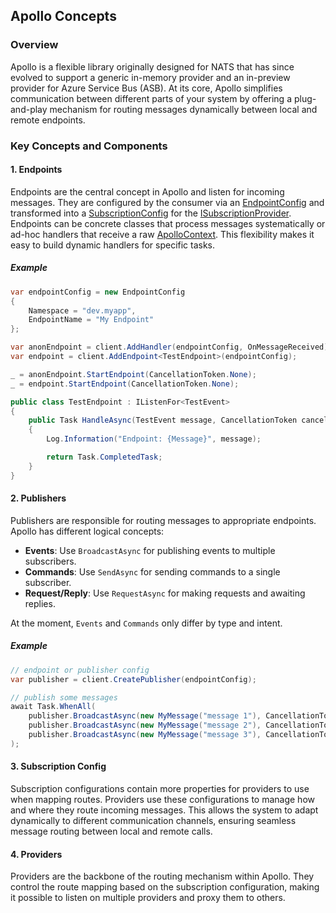 ## Apollo Concepts

### Overview

Apollo is a flexible library originally designed for NATS that has since evolved to support a generic in-memory provider and an in-preview provider for Azure Service Bus (ASB). At its core, Apollo simplifies communication between different parts of your system by offering a plug-and-play mechanism for routing messages dynamically between local and remote endpoints.

### Key Concepts and Components

#### 1. Endpoints

Endpoints are the central concept in Apollo and listen for incoming messages. They are configured by the consumer via an [EndpointConfig](../source/Apollo.Configuration.EndpointConfig.md) and transformed into a [SubscriptionConfig](../source/Apollo.Configuration.SubscriptionConfig.md) for the [ISubscriptionProvider](../source/Apollo.Abstractions.ISubscriptionProvider.md). Endpoints can be concrete classes that process messages systematically or ad-hoc handlers that receive a raw [ApolloContext](../source/Apollo.ApolloContext.md). This flexibility makes it easy to build dynamic handlers for specific tasks.

##### Example

```csharp
var endpointConfig = new EndpointConfig
{
    Namespace = "dev.myapp",
    EndpointName = "My Endpoint"
};

var anonEndpoint = client.AddHandler(endpointConfig, OnMessageReceived);
var endpoint = client.AddEndpoint<TestEndpoint>(endpointConfig);

_ = anonEndpoint.StartEndpoint(CancellationToken.None);
_ = endpoint.StartEndpoint(CancellationToken.None);

public class TestEndpoint : IListenFor<TestEvent>
{
    public Task HandleAsync(TestEvent message, CancellationToken cancellationToken = default)
    {
        Log.Information("Endpoint: {Message}", message);

        return Task.CompletedTask;
    }
}
```

#### 2. Publishers

Publishers are responsible for routing messages to appropriate endpoints. Apollo has different logical concepts:
- **Events**: Use `BroadcastAsync` for publishing events to multiple subscribers.
- **Commands**: Use `SendAsync` for sending commands to a single subscriber.
- **Request/Reply**: Use `RequestAsync` for making requests and awaiting replies.

At the moment, `Events` and `Commands` only differ by type and intent.

##### Example

```csharp
// endpoint or publisher config
var publisher = client.CreatePublisher(endpointConfig);

// publish some messages
await Task.WhenAll(
    publisher.BroadcastAsync(new MyMessage("message 1"), CancellationToken.None),
    publisher.BroadcastAsync(new MyMessage("message 2"), CancellationToken.None),
    publisher.BroadcastAsync(new MyMessage("message 3"), CancellationToken.None)
);
```

#### 3. Subscription Config

Subscription configurations contain more properties for providers to use when mapping routes. Providers use these configurations to manage how and where they route incoming messages. This allows the system to adapt dynamically to different communication channels, ensuring seamless message routing between local and remote calls.

#### 4. Providers

Providers are the backbone of the routing mechanism within Apollo. They control the route mapping based on the subscription configuration, making it possible to listen on multiple providers and proxy them to others.


